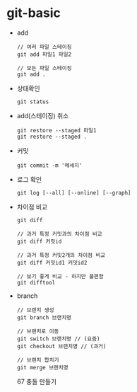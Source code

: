 # git-basic

- add

  ```
  // 여러 파일 스테이징
  git add 파일1 파일2

  // 모든 파일 스테이징
  git add .
  ```

- 상태확인

  ```
  git status
  ```

- add(스테이징) 취소

  ```
  git restore --staged 파일1
  git restore --staged .
  ```

- 커밋

  ```
  git commit -m '메세지'
  ```

- 로그 확인

  ```
  git log [--all] [--online] [--graph]
  ```

- 차이점 비교

  ```
  git diff

  // 과거 특정 커밋과의 차이점 비교
  git diff 커밋id

  // 과거 특정 커밋2개의 차이점 비교
  git diff 커밋id1 커밋id2

  // 보기 좋게 비교 - 하지만 불편함
  git difftool
  ```

- branch

  ```
  // 브랜치 생성
  git branch 브랜치명

  // 브랜치로 이동
  git switch 브랜치명 // (요즘)
  git checkout 브랜치명 // (과거)

  // 브랜치 합치기
  git merge 브랜치명
  ```

  67 충돌 만들기

